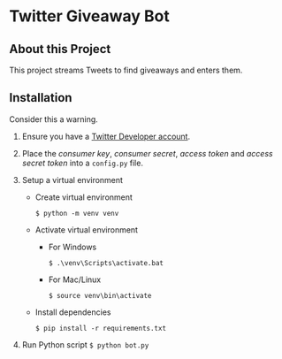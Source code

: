 # Twitter Giveaway Bot

## About this Project
This project streams Tweets to find giveaways and enters them.



## Installation
Consider this a warning.
1. Ensure you have a [Twitter Developer account](https://developer.twitter.com).

2. Place the *consumer key*, *consumer secret*, *access token* and *access secret token* into a `config.py` file.

3. Setup a virtual environment
    - Create virtual environment 
    
        ```$ python -m venv venv```

    - Activate virtual environment
        - For Windows
 
            ```$ .\venv\Scripts\activate.bat```

        - For Mac/Linux
            
            ```$ source venv\bin\activate```

    - Install dependencies

        ```$ pip install -r requirements.txt```


4. Run Python script
```$ python bot.py``` 